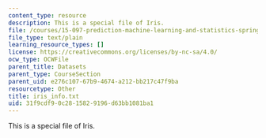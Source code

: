 ```yaml
---
content_type: resource
description: This is a special file of Iris.
file: /courses/15-097-prediction-machine-learning-and-statistics-spring-2012/31f9cdf90c2815829196d63bb1081ba1_iris_info.txt
file_type: text/plain
learning_resource_types: []
license: https://creativecommons.org/licenses/by-nc-sa/4.0/
ocw_type: OCWFile
parent_title: Datasets
parent_type: CourseSection
parent_uid: e276c107-67b9-4674-a212-bb217c47f9ba
resourcetype: Other
title: iris_info.txt
uid: 31f9cdf9-0c28-1582-9196-d63bb1081ba1
---
```

This is a special file of Iris.